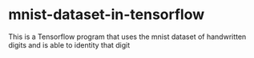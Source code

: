 # mnist-dataset-in-tensorflow
This is a Tensorflow program that uses the mnist dataset of handwritten digits and is able to identity that digit
